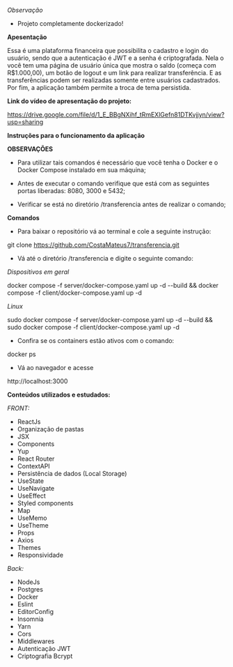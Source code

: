 *Observação*
- Projeto completamente dockerizado!

**Apesentação** 

Essa é uma plataforma financeira que possibilita o cadastro e login do usuário, sendo que a autenticação é JWT e a senha é criptografada. Nela o você tem uma página de usuário única que mostra o saldo (começa com R$1.000,00), um botão de logout e um link para realizar transferência. E as transferências podem ser realizadas somente entre usuários cadastrados. Por fim, a aplicação também permite a troca de tema persistida.


**Link do vídeo de apresentação do projeto:**

https://drive.google.com/file/d/1_E_BBgNXihf_tRmEXlGefn81DTKvjjyn/view?usp=sharing


**Instruções para o funcionamento da aplicação**

**OBSERVAÇÕES**

- Para utilizar tais comandos é necessário que você tenha o Docker e o Docker Compose instalado em sua máquina;

- Antes de executar o comando verifique que está com as seguintes portas liberadas: 8080, 3000 e 5432;

- Verificar se está no diretório /transferencia antes de realizar o comando;

**Comandos** 

- Para baixar o repositório vá ao terminal e cole a seguinte instrução:

git clone https://github.com/CostaMateus7/transferencia.git


- Vá até o diretório /transferencia e digite o seguinte comando:


*Dispositivos em geral*

docker compose -f server/docker-compose.yaml up -d --build &&  docker compose -f client/docker-compose.yaml up -d

*Linux*

sudo docker compose -f server/docker-compose.yaml up -d --build && sudo  docker compose -f client/docker-compose.yaml up -d

- Confira se os containers estão ativos com o comando: 

docker ps 

- Vá ao navegador e acesse

http://localhost:3000 


**Conteúdos utilizados e estudados:** 

*FRONT:*

- ReactJs
- Organização de pastas
- JSX
- Components
- Yup
- React Router
- ContextAPI
- Persistência de dados (Local Storage)
- UseState
- UseNavigate
- UseEffect
- Styled components
- Map
- UseMemo
- UseTheme
- Props
- Axios
- Themes
- Responsividade

*Back:*

- NodeJs
- Postgres
- Docker
- Eslint
- EditorConfig
- Insomnia
- Yarn
- Cors
- Middlewares
- Autenticação JWT
- Criptografia Bcrypt
